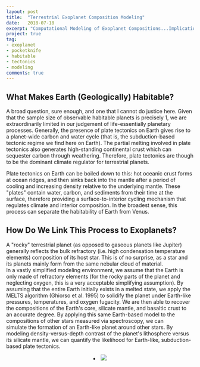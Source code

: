 ```yaml
---
layout: post
title:  "Terrestrial Exoplanet Composition Modeling"
date:   2018-07-18
excerpt: "Computational Modeling of Exoplanet Compositions...Implications for Habitability!"
project: true
tag:
- exoplanet
- pocketknife
- habitable
- tectonics
- modeling
comments: true
---
```


## What Makes Earth (Geologically) Habitable?
A broad question, sure enough, and one that I cannot do justice here.  Given that the sample size of observable habitable planets is precisely 1, 
we are extraordinarily limited in our judgement of life-essentially planetary processes.  Generally, the presence of plate tectonics on Earth 
gives rise to a planet-wide carbon and water cycle (that is, the subduction-based tectonic regime we find here on Earth).  The partial melting involved in plate tectonics also generates high-standing 
continental crust which can sequester carbon through weathering.  Therefore, plate tectonics are though to be the dominant 
climate regulator for terrestrial planets.

Plate tectonics on Earth can be boiled down to this: hot oceanic crust forms at ocean ridges, and then sinks back into the mantle after a 
period of cooling and increasing density relative to the underlying mantle.  These "plates" contain water, carbon, and sediments from their time at the surface, therefore providing a surface-to-interior 
cycling mechanism that regulates climate and interior composition.  In the broadest sense, this process can separate the habitability of Earth 
from Venus.

## How Do We Link This Process to Exoplanets?
A "rocky" terrestrial planet (as opposed to gaseous planets like Jupiter) generally reflects the bulk refractory (i.e. high condensation temperature elements) 
composition of its host star.  This is of no surprise, as a star and its planets mainly form from the same nebular cloud of material.  
In a vastly simplified modeling environment, we assume that the Earth is only made of refractory elements (for the rocky parts of the planet and neglecting oxygen, 
this is a very acceptable simplifying assumption).  By assuming that the entire Earth initially exists in a melted state, we apply the MELTS algorithm (Ghiorso et al. 1995)
to solidify the planet under Earth-like pressures, temperatures, and oxygen fugacity.  We are then able to recover the compositions of the Earth's core, silicate 
mantle, and basaltic crust to an accurate degree.  By applying this same Earth-based model to the compositions of other stars measured via spectroscopy, we can  
simulate the formation of an Earth-like planet around other stars.  By modeling density-versus-depth contrast of the planet's lithosphere versus its silicate mantle, 
we can quantify the likelihood for Earth-like, subduction-based plate tectonics.

<center><li><img src="{{ /assets/img/posts/exo_basalts.png }}"></img></li></center>


